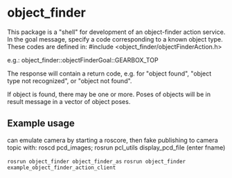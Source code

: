 # object_finder
This package is a "shell" for development of an object-finder action service.
In the goal message, specify a code corresponding to a known object type.
These codes are defined in:
#include <object_finder/objectFinderAction.h>

e.g.: object_finder::objectFinderGoal::GEARBOX_TOP

The response will contain a return code, e.g. for "object found", "object type not recognized",
or "object not found".  

If object is found, there may be one or more.  Poses of objects will be in result message
in a vector of object poses.


## Example usage
can emulate camera by starting a roscore, then fake publishing to camera topic with:
roscd pcd_images;  rosrun pcl_utils display_pcd_file
  (enter fname)

`rosrun object_finder object_finder_as`
`rosrun object_finder example_object_finder_action_client`


